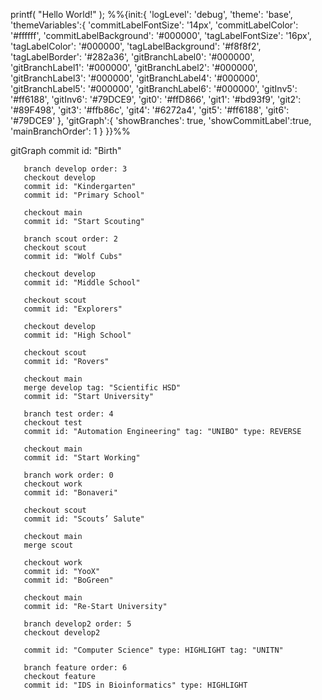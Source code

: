 printf( "Hello World!" );
%%{init:{
        'logLevel': 'debug',
        'theme': 'base',
        'themeVariables':{
                    'commitLabelFontSize': '14px',
                    'commitLabelColor': '#ffffff',
                    'commitLabelBackground': '#000000',
                    'tagLabelFontSize': '16px',
                    'tagLabelColor': '#000000',
                    'tagLabelBackground': '#f8f8f2',
                    'tagLabelBorder': '#282a36',
                    'gitBranchLabel0': '#000000',
                    'gitBranchLabel1': '#000000',
                    'gitBranchLabel2': '#000000',
                    'gitBranchLabel3': '#000000',
                    'gitBranchLabel4': '#000000',
                    'gitBranchLabel5': '#000000',
                    'gitBranchLabel6': '#000000',
                    'gitInv5': '#ff6188',
                    'gitInv6': '#79DCE9',
                    'git0': '#ffD866',
                    'git1': '#bd93f9',
                    'git2': '#89F498',
                    'git3': '#ffb86c',
                    'git4': '#6272a4',
                    'git5': '#ff6188',
                    'git6': '#79DCE9'
                    },
        'gitGraph':{
                    'showBranches': true,
                    'showCommitLabel':true,
                    'mainBranchOrder': 1
                    }
}}%%

gitGraph
       commit id: "Birth"
       
       branch develop order: 3
       checkout develop
       commit id: "Kindergarten"
       commit id: "Primary School"
       
       checkout main
       commit id: "Start Scouting"
       
       branch scout order: 2
       checkout scout
       commit id: "Wolf Cubs"
       
       checkout develop
       commit id: "Middle School"
       
       checkout scout
       commit id: "Explorers"
       
       checkout develop
       commit id: "High School"
       
       checkout scout
       commit id: "Rovers"
       
       checkout main
       merge develop tag: "Scientific HSD"
       commit id: "Start University"
       
       branch test order: 4
       checkout test
       commit id: "Automation Engineering" tag: "UNIBO" type: REVERSE
       
       checkout main
       commit id: "Start Working"
       
       branch work order: 0
       checkout work
       commit id: "Bonaveri"
       
       checkout scout
       commit id: "Scouts’ Salute"
       
       checkout main
       merge scout
       
       checkout work
       commit id: "YooX"
       commit id: "BoGreen"
       
       checkout main
       commit id: "Re-Start University"
       
       branch develop2 order: 5
       checkout develop2
       
       commit id: "Computer Science" type: HIGHLIGHT tag: "UNITN"
       
       branch feature order: 6
       checkout feature
       commit id: "IDS in Bioinformatics" type: HIGHLIGHT
       

